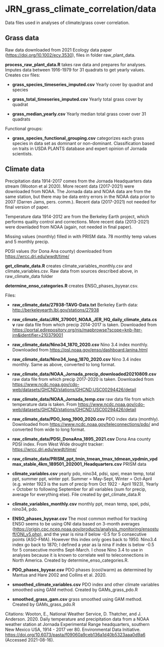 # JRN_grass_climate_correlation/data

Data files used in analyses of climate/grass cover correlation.

## Grass data
Raw data downloaded from 2021 Ecology data paper (https://doi.org/10.1002/ecy.3530), files in folder raw_plant_data.

__process_raw_plant_data.R__ takes raw data and prepares for analyses. Imputes data between 1916-1979 for 31 quadrats to get yearly values. Creates csv files:

* __grass_species_timeseries_imputed.csv__ Yearly cover by quadrat and species

* __grass_total_timeseries_imputed.csv__ Yearly total grass cover by quadrat

* __grass_median_yearly.csv__ Yearly median total grass cover over 31 quadrats

Functional groups:

 * __grass_species_functional_grouping.csv__ categorizes each grass species in data set as dominant or non-dominant. Classification based on traits in USDA PLANTS database and expert opinion of Jornada scientists.

## Climate data
Precipitation data 1914-2017 comes from the Jornada Headquarters data stream (Wooton et al 2020). More recent data (2017-2021) were downloaded from NOAA. The Jornada data and NOAA data are from the same station, but there may be data entry errors in the NOAA data prior to 2007 (Darren Jams, pers. comm.). Recent data (2017-2021) not needed for final version of paper. 

Temperature data 1914-2012 are from the Berkeley Earth project, which performs quality control and corrections. More recent data (2013-2021) were downladed from NOAA (again, not needed in final paper). 

Missing values (monthly) filled in with PRISM data. 78 monthly temp values and 5 monthly precip.

PDSI values (for Dona Ana county) downloaded from https://wrcc.dri.edu/wwdt/time/

__get_climate_data.R__ creates climate_variables_monthly.csv and climate_variables.csv. Raw data from sources described above, in raw_climate_data folder

__determine_enso_categories.R__ creates ENSO_phases_byyear.csv. 


Files:

* __raw_climate_data/27938-TAVG-Data.txt__ Berkeley Earth data: http://berkeleyearth.lbl.gov/stations/27938

* __raw_climate_data/JRN_379001_NOAA_JER_HQ_daily_climate_data.csv__ raw data file from which precip 2014-2017 is taken. Downloaded from https://portal.edirepository.org/nis/mapbrowse?scope=knb-lter-jrn&identifier=210379001

* __raw_climate_data/Nino34_1870_2020.csv__ Nino 3.4 index monthly. Downloaded from https://psl.noaa.gov/enso/dashboard.lanina.html

* __raw_climate_data/Nino34_long_1870_2020.csv__ Nino 3.4 index monthly. Same as above, converted to long format.

* __raw_climate_data/NOAA_Jornada_precip_downloaded20210809.csv__ raw data file from which precip 2017-2020 is taken. Downloaded from https://www.ncdc.noaa.gov/cdo-web/datasets/GHCND/stations/GHCND:USC00294426/detail 

* __raw_climate_data/NOAA_Jornada_temp.csv__ raw data file from which temperature data is taken. From https://www.ncdc.noaa.gov/cdo-web/datasets/GHCND/stations/GHCND:USC00294426/detail 

* __raw_climate_data/PDO_long_1900_2020.csv__ PDO index data (monthly). Downloaded from https://www.ncdc.noaa.gov/teleconnections/pdo/ and converted from wide to long format.

* __raw_climate_data/PDSI_DonaAna_1895_2021.csv__ Dona Ana county PDSI index. From West Wide drought tracker: https://wrcc.dri.edu/wwdt/time/

* __raw_climate_data/PRISM_ppt_tmin_tmean_tmax_tdmean_vpdmin_vpdmax_stable_4km_189501_202001_Headquarters.csv__ PRISM data

* __climate_variables.csv__ yearly pdo, nino34, pdsi, spei, mean temp, total ppt, summer ppt, winter ppt. Summer = May-Sept, Winter = Oct-April (e.g. winter 1923 is the sum of precip from Oct 1922 - April 1923), Yearly = October to following September for all variables (sum for precip, average for everything else). File created by get_climate_data.R

* __climate_variables_monthly.csv__ monthly ppt, mean temp, spei, pdsi, nino34, pdo.

* __ENSO_phases_byyear.csv__ The most common method for tracking ENSO seems to be using ONI data based on 3-month averages (https://origin.cpc.ncep.noaa.gov/products/analysis_monitoring/ensostuff/ONI_v5.php), and the year is nina if below -0.5 for 5 consecutive points (ASO-FMA). However this index only goes back to 1950. Nino3.4 index go back to 1870; I defined a year as la nina if index is below -0.5 for 5 consecutive months Sept-March. I chose Nino 3.4 to use in analyses because it is known to correlate well to teleconnections in North America. Created by determine_enso_categories.R.

* __PDO_phases_byyear.csv__ PDO phases (cool/warm) as determined by Mantua and Hare 2002 and Collins et al. 2020.

* __smoothed_climate_variables.csv__ PDO index and other climate variables smoothed using GAM method. Created by GAMs_grass_pdo.R

* __smoothed_grass_gam.csv__ grass smoothed using GAM method. Created by GAMs_grass_pdo.R




Citations: 
Wooton, E., National Weather Service, D. Thatcher, and J. Anderson. 2020. Daily temperature and precipitation data from a NOAA weather station at Jornada Experimental Range headquarters, southern New Mexico USA, 1914 - 2017 ver 80. Environmental Data Initiative. https://doi.org/10.6073/pasta/f09060a9ceb136a1d40b5323aaa0d9a6 (Accessed 2021-08-16).
